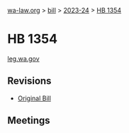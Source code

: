 [wa-law.org](/) > [bill](/bill/) > [2023-24](/bill/2023-24/) > [HB 1354](/bill/2023-24/hb/1354/)

# HB 1354
[leg.wa.gov](https://app.leg.wa.gov/billsummary?BillNumber=1354&Year=2023&Initiative=false)

## Revisions
* [Original Bill](1/)

## Meetings